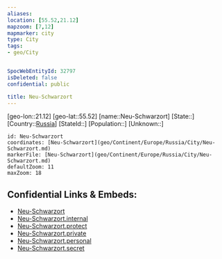 ```yaml
---
aliases: 
location: [55.52,21.12]
mapzoom: [7,12] 
mapmarker: city 
type: City
tags:
- geo/City


SpocWebEntityId: 32797
isDeleted: false
confidential: public

title: Neu-Schwarzort
---
```

[geo-lon::21.12]
[geo-lat::55.52]
[name::Neu-Schwarzort]
[State::]
[Country::[Russia](geo/Continent/Europe/Russia.md)]
[StateId::]
[Population::]
[Unknown::]


```leaflet
id: Neu-Schwarzort
coordinates: [Neu-Schwarzort](geo/Continent/Europe/Russia/City/Neu-Schwarzort.md)
markerFile: [Neu-Schwarzort](geo/Continent/Europe/Russia/City/Neu-Schwarzort.md)
defaultZoom: 11 
maxZoom: 18
```


## Confidential Links & Embeds: 
- [Neu-Schwarzort](../../../../../../_public/geo/Continent/Europe/Russia/City/Neu-Schwarzort.md) 
- [Neu-Schwarzort.internal](../../../../../../_internal/geo/Continent/Europe/Russia/City/Neu-Schwarzort.internal.md) 
- [Neu-Schwarzort.protect](../../../../../../_protect/geo/Continent/Europe/Russia/City/Neu-Schwarzort.protect.md) 
- [Neu-Schwarzort.private](../../../../../../_private/geo/Continent/Europe/Russia/City/Neu-Schwarzort.private.md) 
- [Neu-Schwarzort.personal](../../../../../../_personal/geo/Continent/Europe/Russia/City/Neu-Schwarzort.personal.md) 
- [Neu-Schwarzort.secret](../../../../../../_secret/geo/Continent/Europe/Russia/City/Neu-Schwarzort.secret.md) 
